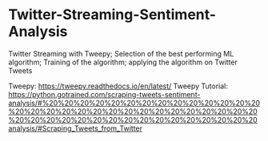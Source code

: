 # Twitter-Streaming-Sentiment-Analysis
Twitter Streaming with Tweepy; Selection of the best performing ML algorithm; Training of the algorithm; applying the algorithm on Twitter Tweets


Tweepy: https://tweepy.readthedocs.io/en/latest/
Tweepy Tutorial: https://python.gotrained.com/scraping-tweets-sentiment-analysis/#%20%20%20%20%20%20%20%20%20%20%20%20%20%20%20%20%20%20%20%20%20%20%20%20%20%20%20%20%20%20%20%20%20%20%20%20%20%20%20%20%20%20%20%20%20%20analysis/#Scraping_Tweets_from_Twitter


